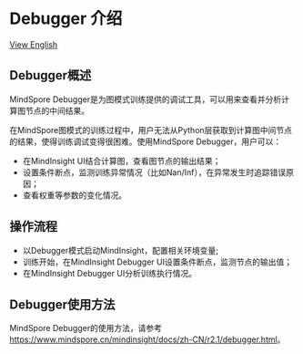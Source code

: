 # Debugger 介绍

[View English](./README.md)

## Debugger概述

MindSpore Debugger是为图模式训练提供的调试工具，可以用来查看并分析计算图节点的中间结果。

在MindSpore图模式的训练过程中，用户无法从Python层获取到计算图中间节点的结果，使得训练调试变得很困难。使用MindSpore Debugger，用户可以：

- 在MindInsight UI结合计算图，查看图节点的输出结果；
- 设置条件断点，监测训练异常情况（比如Nan/Inf），在异常发生时追踪错误原因；
- 查看权重等参数的变化情况。

## 操作流程

- 以Debugger模式启动MindInsight，配置相关环境变量;
- 训练开始，在MindInsight Debugger UI设置条件断点，监测节点的输出值；
- 在MindInsight Debugger UI分析训练执行情况。

## Debugger使用方法

MindSpore Debugger的使用方法，请参考<https://www.mindspore.cn/mindinsight/docs/zh-CN/r2.1/debugger.html>。
